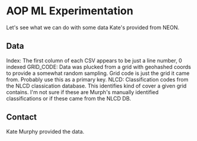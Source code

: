 # AOP ML Experimentation

Let's see what we can do with some data Kate's provided from NEON.

## Data

Index: The first column of each CSV appears to be just a line number, 0 indexed
GRID_CODE: Data was plucked from a grid with geohashed coords to provide a
           somewhat random sampling.  Grid code is just the grid it came from.
           Probably use this as a primary key.
NLCD: Classification codes from the NLCD classication database.  This identifies
      kind of cover a given grid contains.  I'm not sure if these are Murph's
      manually identified classifications or if these came from the NLCD DB.

## Contact

Kate Murphy provided the data.

